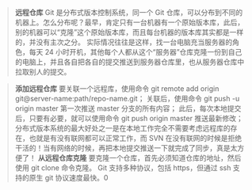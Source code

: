 > **远程仓库** 
Git 是分布式版本控制系统，同一个 Git 仓库，可以分布到不同的机器上。怎么分布呢？最早，肯定只有一台机器有一个原始版本库，此后，别的机器可以“克隆”这个原始版本库，而且每台机器的版本库其实都是一样的，并没有主次之分。
实际情况往往是这样，找一台电脑充当服务器的角色，每天 24 小时开机，其他每个人都从这个“服务器”仓库克隆一份到自己的电脑上，并且各自把各自的提交推送到服务器仓库里，也从服务器仓库中拉取别人的提交。

> **添加远程仓库**
要关联一个远程库，使用命令 git remote add origin git@server-name:path/repo-name.git；
关联后，使用命令 git push -u origin master 第一次推送 master 分支的所有内容；
此后，每次本地提交后，只要有必要，就可以使用命令 git push origin master 推送最新修改；
分布式版本系统的最大好处之一是在本地工作完全不需要考虑远程库的存在，也就是有没有联网都可以正常工作，而 SVN 在没有联网的时候是拒绝干活的！当有网络的时候，再把本地提交推送一下就完成了同步，真是太方便了！
> **从远程仓库克隆**
要克隆一个仓库，首先必须知道仓库的地址，然后使用 git clone 命令克隆。
Git 支持多种协议，包括 https，但通过 ssh 支持的原生 git 协议速度最快。0
